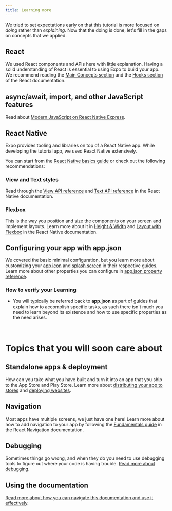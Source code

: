 ```yaml
---
title: Learning more
---
```


We tried to set expectations early on that this tutorial is more focused on _doing_ rather than _explaining_. Now that the doing is done, let's fill in the gaps on concepts that we applied.

## React

We used React components and APIs here with little explanation. Having a solid understanding of React is essential to using Expo to build your app. We recommend reading the [Main Concepts section](https://reactjs.org/docs/hello-world.html) and the [Hooks section](https://reactjs.org/docs/hooks-intro.html) of the React documentation.

## async/await, import, and other JavaScript features

Read about [Modern JavaScript on React Native Express](https://www.reactnative.express/javascript/features).

## React Native

Expo provides tooling and libraries on top of a React Native app. While developing the tutorial app, we used React Native extensively.

You can start from the [React Native basics guide](https://reactnative.dev/docs/flexbox) or check out the following recommendations:

### View and Text styles

Read through the [View API reference](https://reactnative.dev/docs/view) and [Text API reference](https://reactnative.dev/docs/text) in the React Native documentation.

### Flexbox

This is the way you position and size the components on your screen and implement layouts. Learn more about it in [Height & Width](https://reactnative.dev/docs/height-and-width) and [Layout with Flexbox](https://reactnative.dev/docs/flexbox) in the React Native documentation.

## Configuring your app with app.json

We covered the basic minimal configuration, but you learn more about customizing your [app icon](/guides/app-icons) and [splash screen](/guides/splash-screens) in their respective guides. Learn more about other properties you can configure in [app.json property reference](/workflow/configuration).

### How to verify your Learning

- You will typically be referred back to **app.json** as part of guides that explain how to accomplish specific tasks, as such there isn't much you need to learn beyond its existence and how to use specific properties as the need arises.

<br />

# Topics that you will soon care about

## Standalone apps & deployment

How can you take what you have built and turn it into an app that you ship to the App Store and Play Store. Learn more about [distributing your app to stores](/distribution/introduction) and [deploying websites](/distribution/publishing-websites).

## Navigation

Most apps have multiple screens, we just have one here! Learn more about how to add navigation to your app by following the [Fundamentals guide](https://reactnavigation.org/docs/getting-started) in the React Navigation documentation.

## Debugging

Sometimes things go wrong, and when they do you need to use debugging tools to figure out where your code is having trouble. [Read more about debugging](/workflow/debugging).

## Using the documentation

[Read more about how you can navigate this documentation and use it effectively](/next-steps/using-the-documentation).
